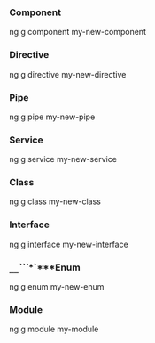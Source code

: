 ### Component 
ng g component my-new-component 
### Directive 
ng g directive my-new-directive 
### Pipe 
ng g pipe my-new-pipe 
### Service 
ng g service my-new-service 
### Class 
ng g class my-new-class 
### Interface 
ng g interface my-new-interface 
### `````__`````***```****`***Enum 
ng g enum my-new-enum 
### Module
ng g module my-module 
